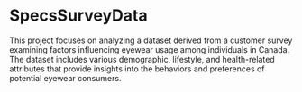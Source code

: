 # SpecsSurveyData
This project focuses on analyzing a dataset derived from a customer survey examining factors influencing eyewear usage among individuals  in Canada. The dataset includes various demographic, lifestyle, and health-related attributes that provide insights into the behaviors and preferences of potential eyewear consumers.

